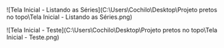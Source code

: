 ![Tela Inicial - Listando as Séries](C:\Users\Cochilo\Desktop\Projeto pretos no topo\Tela Inicial - Listando as Séries.png)

![Tela Inicial - Teste](C:\Users\Cochilo\Desktop\Projeto pretos no topo\Tela Inicial - Teste.png)